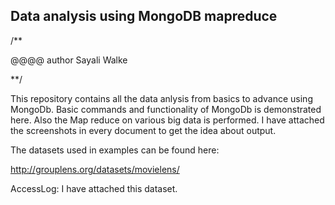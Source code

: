 ## Data analysis using MongoDB mapreduce

/**

@@@@ author Sayali Walke

**/


This repository contains all the data anlysis from basics to advance using MongoDb.
Basic commands and functionality of MongoDb is demonstrated here.
Also the Map reduce on various big data is performed.
I have attached the screenshots in every document to get the idea about output.

The datasets used in examples can be found here:

http://grouplens.org/datasets/movielens/

AccessLog:
I have attached this dataset.


